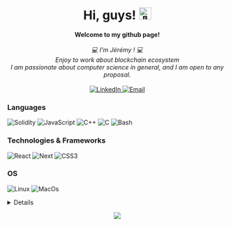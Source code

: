 <h1 align="center">Hi, guys! <img src="https://github.com/wervlad/wervlad/assets/24524555/766d336d-b87d-44ba-807c-c51de2bc6b4d" width="28px" alt="👋"></h1>
<p align="center">
    <b>Welcome to my github page!</b><br><br>
    <i>
        💻 I'm Jérémy ! 💻<br>
        Enjoy to work about blockchain ecosystem <br>
        I am passionate about computer science in general, and I am open to any proposal.<br>
    </i><br>
    <a href="https://www.linkedin.com/in/j%C3%A9r%C3%A9my-combe-90347312b">
        <img src="https://img.shields.io/badge/LinkedIn-blue?style=flat-square&logo=linkedin" alt="LinkedIn">
    </a>
   <a href="jeremcombe@hotmail.fr">
        <img src="https://img.shields.io/badge/gmail-blue?style=flat-square&logo=gmail" alt="Email">
    </a>
</p>

### Languages
![Solidity](https://img.shields.io/badge/solidity-black?style=for-the-badge&logo=solidity)
![JavaScript](https://img.shields.io/badge/javascript-black?style=for-the-badge&logo=javascript)
![C++](https://img.shields.io/badge/c++-black?style=for-the-badge&logo=cplusplus)
![C](https://img.shields.io/badge/c-black?style=for-the-badge&logo=c)
![Bash](https://img.shields.io/badge/bash-black?style=for-the-badge&logo=gnu-bash&logoColor=white)

### Technologies & Frameworks
![React](https://img.shields.io/badge/react-black?style=for-the-badge&logo=react)
![Next](https://img.shields.io/badge/next-black?style=for-the-badge&logo=nextdotjs)
![CSS3](https://img.shields.io/badge/css3-black?style=for-the-badge&logo=css3)

### OS
![Linux](https://img.shields.io/badge/linux-black?style=for-the-badge&logo=Linux)
![MacOs](https://img.shields.io/badge/macos-black?style=for-the-badge&logo=macos)

<details>
<p align="center">
  <a href="https://github.com/jecombe">
    <img src="http://github-profile-summary-cards.vercel.app/api/cards/profile-details?username=jecombe&theme=transparent" />
  </a>
  <a href="https://github.com/jecombe">
    <img src="https://github-readme-streak-stats.herokuapp.com/?user=jecombe&hide_border=true&card_width=338&theme=transparent" />
  </a>
  <a href="https://github.com/jecombe">
    <img src="http://github-profile-summary-cards.vercel.app/api/cards/stats?username=jecombe&theme=transparent" />
  </a>
  <a href="https://github.com/jecombe">
    <img src="https://github-readme-stats.vercel.app/api/top-langs/?username=jecombe&langs_count=10&exclude_repo=&hide=jupyter%20notebook,vim%20script,cmake,makefile,batchfile,emacs%20lisp,css,html&layout=default&card_width=699&hide_border=true&theme=transparent" />
  </a>
</p>
</details>

<p align="center">
  <a href="https://github.com/jecombe">
    <img src="https://komarev.com/ghpvc/?username=jecombe&color=blue&style=flat)" />
  </a>
</p>
<!--

- 🔭 I’m currently working on ...
- 🌱 I’m currently learning ...
- 👯 I’m looking to collaborate on ...
- 🤔 I’m looking for help with ...
- 💬 Ask me about ...
- 📫 How to reach me: ...
- 😄 Pronouns: ...
- ⚡ Fun fact: ...
-->
